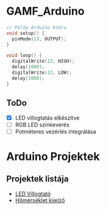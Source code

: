 # GAMF_Arduino

```cpp
// Példa Arduino kódra
void setup() {
  pinMode(13, OUTPUT);
}

void loop() {
  digitalWrite(13, HIGH);
  delay(1000);
  digitalWrite(13, LOW);
  delay(1000);
}
```

## ToDo

- [x] LED villogtatás elkészítve
- [ ] RGB LED színkeverés
- [ ] Potméteres vezérlés integrálása

# Arduino Projektek

## Projektek listája

- [LED Villogtató](projektek/projekt1/README.md)
- [Hőmérséklet kijelző](projektek/projekt2/README.md)
